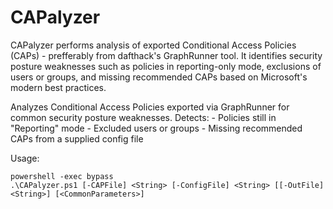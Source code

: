 # CAPalyzer
CAPalyzer performs analysis of exported Conditional Access Policies (CAPs) - prefferably from dafthack's GraphRunner tool. It identifies security posture weaknesses such as policies in reporting-only mode, exclusions of users or groups, and missing recommended CAPs based on Microsoft's modern best practices.

Analyzes Conditional Access Policies exported via GraphRunner for common security posture weaknesses.
    Detects:
    - Policies still in "Reporting" mode
    - Excluded users or groups
    - Missing recommended CAPs from a supplied config file

  Usage:
```
powershell -exec bypass
.\CAPalyzer.ps1 [-CAPFile] <String> [-ConfigFile] <String> [[-OutFile] <String>] [<CommonParameters>]
```
